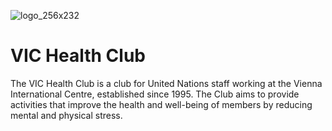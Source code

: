 ![logo_256x232](https://github.com/VICHealthClub/VICHealthClub/assets/153489620/f6fcebd1-cbd1-41ca-a147-5631269dff78)
# VIC Health Club

The VIC Health Club is a club for United Nations staff working at the Vienna International Centre, established since 1995. The Club aims to provide activities that improve the health and well-being of members by reducing mental and physical stress.
